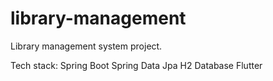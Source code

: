 # library-management
Library management system project.

Tech stack:
Spring Boot
Spring Data Jpa
H2 Database
Flutter 

